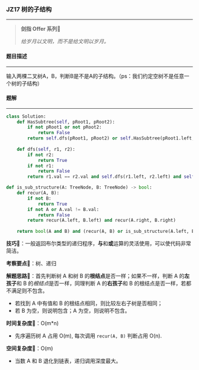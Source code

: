 ### JZ17 树的子结构

---



> **剑指 Offer 系列**🌟
>
> *给岁月以文明，而不是给文明以岁月。*



#### 题目描述

---

输入两棵二叉树A，B，判断B是不是A的子结构。（ps：我们约定空树不是任意一个树的子结构）



#### 题解

---

```python
class Solution:
    def HasSubtree(self, pRoot1, pRoot2):
        if not pRoot1 or not pRoot2:
            return False
        return self.dfs(pRoot1, pRoot2) or self.HasSubtree(pRoot1.left, pRoot2) or self.HasSubtree(pRoot1.right, pRoot2)
    
    def dfs(self, r1, r2):
        if not r2:
            return True
        if not r1:
            return False
        return r1.val == r2.val and self.dfs(r1.left, r2.left) and self.dfs(r1.right, r2.right)
```



```python
def is_sub_structure(A: TreeNode, B: TreeNode) -> bool:
    def recur(A, B):
        if not B:
            return True
        if not A or A.val != B.val:
            return False
        return recur(A.left, B.left) and recur(A.right, B.right)
    
    return bool(A and B) and (recur(A, B) or is_sub_structure(A.left, B) or is_sub_structure(A.right, B))
```



**技巧**🍦：一般返回布尔类型的递归程序，**与**和**或**运算的灵活使用，可以使代码非常简洁。



**考察要点**🍥：树、递归

**解题思路**🍬：首先判断树 A 和树 B 的**根结点**是否一样；如果不一样，判断 A 的**左孩子**和 B 的*根结点*是否一样，同理判断 A 的**右孩子**和 B 的根结点是否一样，若都不满足则不包含。

- 若找到 A 中有值和 B 的根结点相同，则比较左右子树是否相同；
- 若 B 为空，则说明包含；A 为空，则说明不包含。



**时间复杂度**🍉：O(m*n)

- 先序遍历树 A 占用 O(m), 每次调用 `recur(A, B)` 判断占用 O(n).

**空间复杂度**🍭：O(m)

- 当数 A 和 B 退化到链表，递归调用深度最大。

